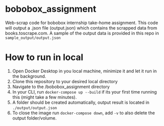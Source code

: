 # bobobox_assignment
Web-scrap code for bobobox internship take-home assignment.
This code will output a .json file (output.json) which contains the scrapped data from books.toscrape.com. A sample of the output data is provided in this repo in `sample_output/output.json`

# How to run in local
1. Open Docker Desktop in you local machine, minimize it and let it run in the background.
2. Clone this repository to your desired local directory
3. Navigate to the /bobobox_assignment directory
4. In your CLI, run `docker-compose up --build` if its your first time running this (might take a few minutes).
5. A folder should be created automatically, output result is located in `./output/output.json`
6. To close the image run `docker-compose down`, add `-v` to also delete the output folder/volume.



